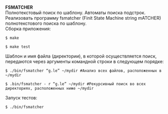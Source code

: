 **FSMATCHER**  
Полнотекстовый поиск по шаблону. Автоматы поиска подстрок.  
Реализовать программу fsmatcher (Finit State Machine string mATCHER) полнотекстового поиска по
шаблону.  
Сборка приложения:

    $ make
    
    $ make test  
Шаблон и имя файла (директории), в которой осуществляется поиск, передаются через
аргументы командной строки в следующем порядке:

    $ ./bin/fsmatcher “g.le” ~/mydir #Анализ всех файлов, расположенных в ~/mydir
    
    $ .bin/fsmatcher - r “g.le” ~/mydir #Рекурсивный поиск во всех директориях, расположенных ниже ~/mydir  
Запуск тестов:

    $ ./bin/fsmatcher
